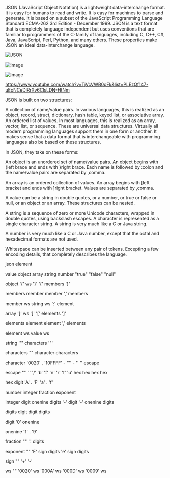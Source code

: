 JSON (JavaScript Object Notation) is a lightweight data-interchange format. It is easy for humans to read and write. It is easy for machines to parse and generate. It is based on a subset of the JavaScript Programming Language Standard ECMA-262 3rd Edition - December 1999. JSON is a text format that is completely language independent but uses conventions that are familiar to programmers of the C-family of languages, including C, C++, C#, Java, JavaScript, Perl, Python, and many others. These properties make JSON an ideal data-interchange language.

![JSON](https://github.com/bbauska/yaml/assets/41387907/b9cf0e09-5d5a-4080-8cf6-dd3aa60d2c2f)

![image](https://github.com/bbauska/yaml/assets/41387907/c6891e72-0835-488b-b497-663ff33ba9ec)

![image](https://github.com/bbauska/yaml/assets/41387907/afb84a25-bf5c-43b0-8fb2-7e3b71fc6908)


https://www.youtube.com/watch?v=TjVcVWB0oFk&list=PLEzQf147-uEoNCeDlRrXv6ClsLDN-HtNm

JSON is built on two structures:

A collection of name/value pairs. In various languages, this is realized as an object, record, struct, dictionary, hash table, keyed list, or associative array.
An ordered list of values. In most languages, this is realized as an array, vector, list, or sequence.
These are universal data structures. Virtually all modern programming languages support them in one form or another. It makes sense that a data format that is interchangeable with programming languages also be based on these structures.

In JSON, they take on these forms:

An object is an unordered set of name/value pairs. An object begins with {left brace and ends with }right brace. Each name is followed by :colon and the name/value pairs are separated by ,comma.


An array is an ordered collection of values. An array begins with [left bracket and ends with ]right bracket. Values are separated by ,comma.


A value can be a string in double quotes, or a number, or true or false or null, or an object or an array. These structures can be nested.


A string is a sequence of zero or more Unicode characters, wrapped in double quotes, using backslash escapes. A character is represented as a single character string. A string is very much like a C or Java string.


A number is very much like a C or Java number, except that the octal and hexadecimal formats are not used.


Whitespace can be inserted between any pair of tokens. Excepting a few encoding details, that completely describes the language.


json
element

value
object
array
string
number
"true"
"false"
"null"

object
'{' ws '}'
'{' members '}'

members
member
member ',' members

member
ws string ws ':' element

array
'[' ws ']'
'[' elements ']'

elements
element
element ',' elements

element
ws value ws

string
'"' characters '"'

characters
""
character characters

character
'0020' . '10FFFF' - '"' - '\'
'\' escape

escape
'"'
'\'
'/'
'b'
'f'
'n'
'r'
't'
'u' hex hex hex hex

hex
digit
'A' . 'F'
'a' . 'f'

number
integer fraction exponent

integer
digit
onenine digits
'-' digit
'-' onenine digits

digits
digit
digit digits

digit
'0'
onenine

onenine
'1' . '9'

fraction
""
'.' digits

exponent
""
'E' sign digits
'e' sign digits

sign
""
'+'
'-'

ws
""
'0020' ws
'000A' ws
'000D' ws
'0009' ws

